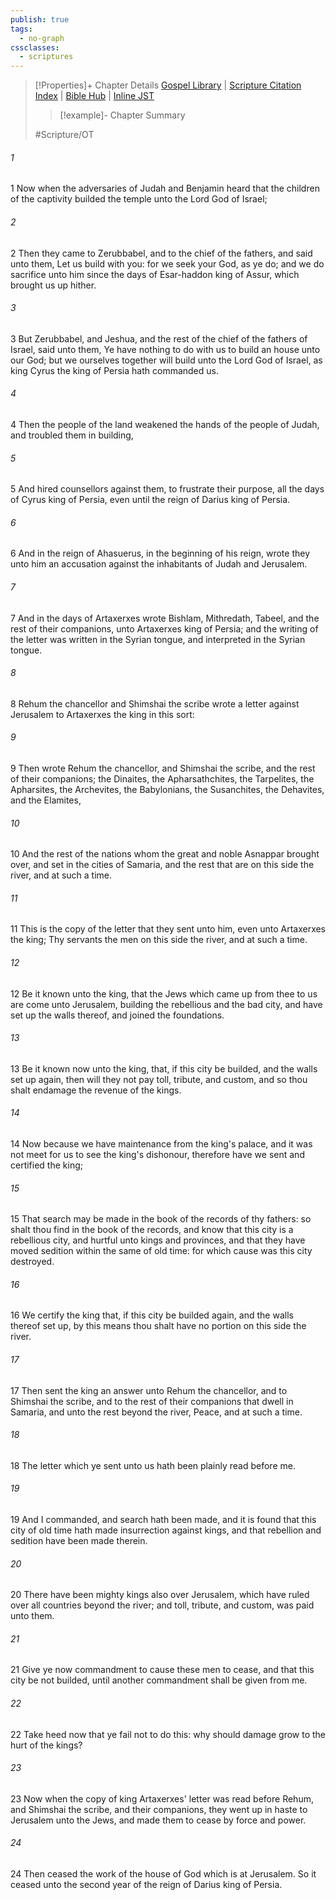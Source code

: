 ```yaml
---
publish: true
tags:
  - no-graph
cssclasses:
  - scriptures
---
```

>[!Properties]+ Chapter Details
>[Gospel Library](https://churchofjesuschrist.org/study/scriptures/ot/ezra/4?lang=eng)    |    [Scripture Citation Index](https://scriptures.byu.edu/#07304::c07304)    |    [Bible Hub](https://biblehub.com/ezra/4.htm)    |    [Inline JST](https://scripturetoolbox.com/html/ic/Ezra/4.html)
>>[!example]- Chapter Summary
>> 
> 
>
>#Scripture/OT
###### 1
1 Now when the adversaries of Judah and Benjamin heard that the children of the captivity builded the temple unto the Lord God of Israel;
###### 2
2 Then they came to Zerubbabel, and to the chief of the fathers, and said unto them, Let us build with you: for we seek your God, as ye do; and we do sacrifice unto him since the days of Esar-haddon king of Assur, which brought us up hither.
###### 3
3 But Zerubbabel, and Jeshua, and the rest of the chief of the fathers of Israel, said unto them, Ye have nothing to do with us to build an house unto our God; but we ourselves together will build unto the Lord God of Israel, as king Cyrus the king of Persia hath commanded us.
###### 4
4 Then the people of the land weakened the hands of the people of Judah, and troubled them in building,
###### 5
5 And hired counsellors against them, to frustrate their purpose, all the days of Cyrus king of Persia, even until the reign of Darius king of Persia.
###### 6
6 And in the reign of Ahasuerus, in the beginning of his reign, wrote they unto him an accusation against the inhabitants of Judah and Jerusalem.
###### 7
7 And in the days of Artaxerxes wrote Bishlam, Mithredath, Tabeel, and the rest of their companions, unto Artaxerxes king of Persia; and the writing of the letter was written in the Syrian tongue, and interpreted in the Syrian tongue.
###### 8
8 Rehum the chancellor and Shimshai the scribe wrote a letter against Jerusalem to Artaxerxes the king in this sort:
###### 9
9 Then wrote Rehum the chancellor, and Shimshai the scribe, and the rest of their companions; the Dinaites, the Apharsathchites, the Tarpelites, the Apharsites, the Archevites, the Babylonians, the Susanchites, the Dehavites, and the Elamites,
###### 10
10 And the rest of the nations whom the great and noble Asnappar brought over, and set in the cities of Samaria, and the rest that are on this side the river, and at such a time.
###### 11
11 This is the copy of the letter that they sent unto him, even unto Artaxerxes the king; Thy servants the men on this side the river, and at such a time.
###### 12
12 Be it known unto the king, that the Jews which came up from thee to us are come unto Jerusalem, building the rebellious and the bad city, and have set up the walls thereof, and joined the foundations.
###### 13
13 Be it known now unto the king, that, if this city be builded, and the walls set up again, then will they not pay toll, tribute, and custom, and so thou shalt endamage the revenue of the kings.
###### 14
14 Now because we have maintenance from the king's palace, and it was not meet for us to see the king's dishonour, therefore have we sent and certified the king;
###### 15
15 That search may be made in the book of the records of thy fathers: so shalt thou find in the book of the records, and know that this city is a rebellious city, and hurtful unto kings and provinces, and that they have moved sedition within the same of old time: for which cause was this city destroyed.
###### 16
16 We certify the king that, if this city be builded again, and the walls thereof set up, by this means thou shalt have no portion on this side the river.
###### 17
17 Then sent the king an answer unto Rehum the chancellor, and to Shimshai the scribe, and to the rest of their companions that dwell in Samaria, and unto the rest beyond the river, Peace, and at such a time.
###### 18
18 The letter which ye sent unto us hath been plainly read before me.
###### 19
19 And I commanded, and search hath been made, and it is found that this city of old time hath made insurrection against kings, and that rebellion and sedition have been made therein.
###### 20
20 There have been mighty kings also over Jerusalem, which have ruled over all countries beyond the river; and toll, tribute, and custom, was paid unto them.
###### 21
21 Give ye now commandment to cause these men to cease, and that this city be not builded, until another commandment shall be given from me.
###### 22
22 Take heed now that ye fail not to do this: why should damage grow to the hurt of the kings?
###### 23
23 Now when the copy of king Artaxerxes' letter was read before Rehum, and Shimshai the scribe, and their companions, they went up in haste to Jerusalem unto the Jews, and made them to cease by force and power.
###### 24
24 Then ceased the work of the house of God which is at Jerusalem. So it ceased unto the second year of the reign of Darius king of Persia.
